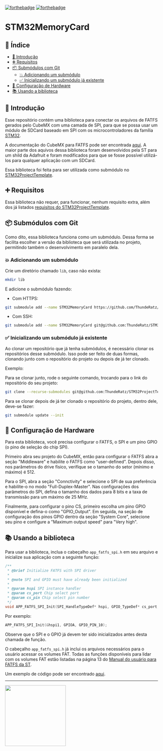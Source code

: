 [![forthebadge](https://forthebadge.com/images/badges/open-source.svg)](https://forthebadge.com)
[![forthebadge](https://forthebadge.com/images/badges/for-you.svg)](https://forthebadge.com)

# STM32MemoryCard

## 📜 Índice

- [🎉 Introdução](#-introdução)
- [➕ Requisitos](#-requisitos)
- [📦 Submódulos com Git](#-submódulos-com-git)
  - [💥 Adicionando um submódulo](#-adicionando-um-submódulo)
  - [✅ Inicializando um submódulo já existente](#-inicializando-um-submódulo-já-existente)
- [🔌 Configuração de Hardware](#-configuração-de-hardware)
- [📚 Usando a biblioteca](#-usando-a-biblioteca)

## 🎉 Introdução

Esse repositório contém uma biblioteca para conectar os arquivos de FATFS gerados pelo CubeMX com uma camada de SPI, para que se possa usar um módulo de SDCard baseado em SPI com os microcontroladores da família [STM32](https://www.st.com/en/microcontrollers-microprocessors/stm32-32-bit-arm-cortex-mcus.html).

A documentação do CubeMX para FATFS pode ser encontrada [aqui](docs/dm00105259-developing-applications-on-stm32cube-with-fatfs-stmicroelectronics.pdf). A maior parte dos aquivos dessa biblioteca foram desenvolvidos pela ST para um shild da Adafruit e foram modificados para que se fosse possível utilizá-los para qualquer aplicação com um SDCard.

Essa biblioteca foi feita para ser utilizada como submódulo no [STM32ProjectTemplate](https://github.com/ThundeRatz/STM32ProjectTemplate).

## ➕ Requisitos

Essa biblioteca não requer, para funcionar, nenhum requisito extra, além dos já listados [requisitos do STM32ProjectTemplate](https://github.com/ThundeRatz/STM32ProjectTemplate#requisitos).

## 📦 Submódulos com Git

Como dito, essa biblioteca funciona como um submódulo. Dessa forma se facilita escolher a versão da biblioteca que será utilizada no projeto, permitindo também o desenvolvimento em paralelo dela.

### 💥 Adicionando um submódulo

Crie um diretório chamado `lib`, caso não exista:

```bash
mkdir lib
```

E adicione o submódulo fazendo:

* Com HTTPS:
```bash
git submodule add --name STM32MemoryCard https://github.com/ThundeRatz/STM32MemoryCard.git lib/STM32MemoryCard
```

* Com SSH:
```bash
git submodule add --name STM32MemoryCard git@github.com:ThundeRatz/STM32MemoryCard.git lib/STM32MemoryCard
```

### ✅ Inicializando um submódulo já existente

Ao clonar um repositório que já tenha submódulos, é necessário clonar os repositórios desse submódulo. Isso pode ser feito de duas formas, clonando junto com o repositório do projeto ou depois de já ter clonado.

Exemplo:

Para se clonar junto, rode o seguinte comando, trocando para o link do repositório do seu projeto:

```bash
git clone --recurse-submodules git@github.com:ThundeRatz/STM32ProjectTemplate.git
```

Para se clonar depois de já ter clonado o repositório do projeto, dentro dele, deve-se fazer:

```bash
git submodule update --init
```

## 🔌 Configuração de Hardware

Para esta biblioteca, você precisa configurar o FATFS, o SPI e um pino GPIO (o pino de seleção do chip SPI).

Primeiro abra seu projeto do CubeMX, então para configurar o FATFS abra a seção "Middleware" e habilite o FATFS como "user-defined". Depois disso, nos parâmetros do drive físico, verifique se o tamanho do setor (mínimo e máximo) é 512.

Para o SPI, abra a seção "Connctivity" e selecione o SPI de sua preferência e habilite-o no modo "Full-Duplex-Master". Nas configurações dos parâmetros do SPI, defina o tamanho dos dados para 8 bits e a taxa de transmissão para um máximo de 25 MHz.

Finalmente, para configurar o pino CS, primeiro escolha um pino GPIO disponível e defina-o como "GPIO_Output". Em seguida, na seção de configuração dos pinos GPIO dentro da seção "System Core", selecione seu pino e configure a "Maximum output speed" para "Very high".

## 📚 Usando a biblioteca

Para usar a biblioteca, inclua o cabeçalho `app_fatfs_spi.h` em seu arquivo e inicialize sua aplicação com a seguinte função:

```C
/**
 * @brief Initialize FATFS with SPI driver
 *
 * @note SPI and GPIO must have already been initialized
 *
 * @param hspi SPI instance handler
 * @param cs_port Chip select port
 * @param cs_pin Chip select pin number
 */
void APP_FATFS_SPI_Init(SPI_HandleTypeDef* hspi, GPIO_TypeDef* cs_port, uint16_t cs_pin);
```

Por exemplo:

```C
APP_FATFS_SPI_Init(&hspi1, GPIOA, GPIO_PIN_10);
```

Observe que o SPI e o GPIO já devem ter sido inicializados antes desta chamada de função.

O cabeçalho `app_fatfs_spi.h` já inclui os arquivos necessários para o usuário acessar os volumes FAT. Todas as funções disponíveis para lidar com os volumes FAT estão listadas na página 13 do [Manual do usuário para FATFS da ST](docs/dm00105259-developing-applications-on-stm32cube-with-fatfs-stmicroelectronics.pdf).

Um exemplo de código pode ser encontrado [aqui](https://github.com/LucasHaug/SDCardTest).

---------------------

<img src="https://static.thunderatz.org/teamassets/logo-simples.png" width="200px" />
